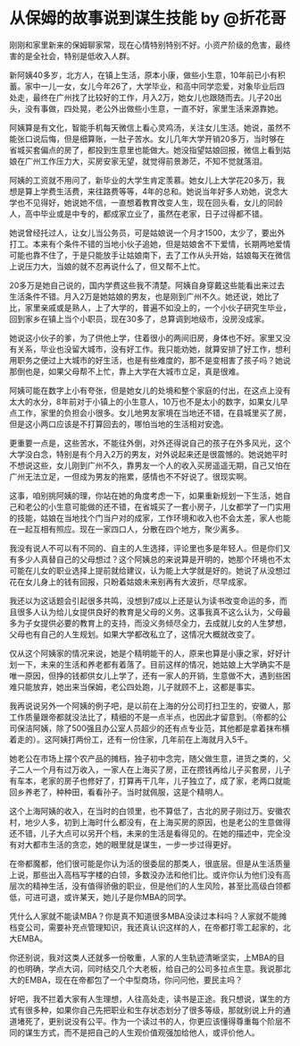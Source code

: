 # 从保姆的故事说到谋生技能 by @折花哥



刚刚和家里新来的保姆聊家常，现在心情特别特别不好。小资产阶级的危害，最终害的是全社会，特别是低收入人群。 ​​​​

新阿姨40多岁，北方人，在镇上生活，原本小康，做些小生意，10年前已小有积蓄。家中一儿一女，女儿今年26了，大学毕业，和高中同学恋爱，对象毕业后四处走，最终在广州找了比较好的工作，月入2万，她女儿也跟随而去。儿子20出头，没有事做，四处晃，老公外出做些小生意，一直不好，家里生活来源靠她。 ​​​​

阿姨算是有文化，智能手机每天微信上看心灵鸡汤，关注女儿生活。她说，虽然不能张口说后悔，但是细算账，一肚子苦水。女儿几年大学开销20多万，当时够在省城买套偏点的房了，都投到生意里也能做大。她没指望姑娘回报，微信上看到姑娘在广州工作压力大，买房安家无望，就觉得前景渺茫，不知不觉就落泪。

阿姨的工资就不用问了，新毕业的大学生肯定羡慕。她女儿上大学花20多万，我想是算上学费生活费，来往路费等等，4年的总和。她说当年好多人劝她，说念大学也不见得好，她说她不信，一直想着教育改变人生，现在回头看，女儿的同龄人，高中毕业或是中专的，都成家立业了，虽然在老家，日子过得都不错。 ​​​​

她说曾经托过人，让女儿当公务员，可是姑娘说一个月才1500，太少了，要出外打工。本来有个条件不错的当地小伙子追她，但是姑娘舍不下爱情，长期两地爱情可能也靠不住了，于是只能放手让姑娘南下，去了工作从头开始，姑娘每天在微信上说压力大，当娘的就不忍再说什么了，但又帮不上忙。

20多万是她自己说的，国内学费这些我不清楚。阿姨自身穿戴这些能看出来过去生活条件不错。月入2万是她姑娘的男友，也是刚到广州不久。她还说，她比了比，家里亲戚或是熟人，上了大学的，普遍不如没上的，一个小伙子研究生毕业，回到家乡在镇上当个小职员，现在30多了，总算调到地级市，没房没成家。 ​​​​

她说这小伙子的爹，为了供他上学，住着很小的两间旧房，身体也不好。家里又没有关系，毕业也没留大城市，没有好工作。我只能劝她，就算安排了好工作，想利用职务之便过上大城市的好生活，也是有些难度的，那不是变相害了孩子吗？她说那倒也是，如果父母帮不上忙，靠上大学在大城市立足，真是很难。

阿姨可能在数字上小有夸张，但是她女儿的处境和整个家庭的付出，在这点上没有太大的水分，8年前对于小镇上的小生意人，10万也不是太小的数字，如果女儿早点工作，家里的负担会小很多。女儿地男友家境在当地还不错，在县城里买了房，但是这小两口应该是不打算回去的，哪怕当地的生活相对安逸。 ​​​​

更重要一点是，这些苦水，不能往外倒，对外还得说自己的孩子在外多风光，这个大学没白念，特别是有个月入2万的男友，对外说起来还是很震憾的。她说她平时不想说这些，女儿刚到广州不久，靠男友一个人的收入买房遥遥无期，自己又怕在广州无法立足，一但成为男友的拖累，感情也不不好说了。很现实啊。

这事，咱别挑阿姨的理，你站在她的角度考虑一下，如果重新规划一下生活，她自己和老公的小生意可能做的还不错，在省城买了一套小房子，儿女都学了一门实用的技能，姑娘在当地找个门当户对的成家，工作环境和收入也不会太差，家人也能在一起互相有照应。现在一家四口人，分散在四个地方，聚少离多。

我没有说人不可以有不同的、自主的人生选择，评论里也多是年轻人。但是你们又有多少人真替自己的父母想过？这个阿姨总的来说算是开明的，她那个环境也不太可能在儿女的职业选择上提前就给建议，认为能上大学就是好的。她说了从没想过花在女儿身上的钱有回报，只盼着姑娘未来别再有大波折，尽早成家。

我还以为这话题会引起很多共鸣，没想到7成以上还是认为读书改变命运的多，而且很多人认为给儿女提供良好的教育是父母的义务。这事我真不这么认为，父母最多为子女提供必要的教育上的支持，而没义务倾尽全力，去成就儿女的人生梦想，父母也有自己的人生规划。如果大学都改私立了，这情况大概就改变了。

仅从这个阿姨家的情况来说，她是个精明能干的人，原来也算是小康之家，好好计划一下，未来的生活和养老都有着落了。目前这样的情况，她姑娘上大学确实不是唯一原因，但挣的钱都供女儿上学了，还有一家人的开销，生意做不大，遇到些困难只能放弃，她出来当保姆，老公四处跑，儿子就顾不上，这都是事实。

我再说说另外一个阿姨的例子吧，是以前在上海的分公司打扫卫生的，安徽人，那工作质量跟帝都就没法比了，精细的不是一点半点，也因此才留意到。（帝都的公司保洁阿姨，除了500强且办公室人员超少的还有点专业范，其他都是拿着抹布横着走的）。这阿姨打两份工，还有一份住家，几年前在上海就月入5千。 ​​​​

她老公在市场上摆个农产品的摊档，独子初中念完，随父做生意，进货之类的，父子二人一个月有过万收入，一家人在上海买了房，正在攒钱再给儿子买套房，儿子有车本，老家的房子也修好了，打算再干几年，儿子独立了，成了家，老两口就能回乡养老了，种种田，看看孙子。当时就佩服，这是个精明人。

这个上海阿姨的收入，在当时的白领里，也不算低了，古北的房子刚过万。安徽农村，地少人多，初到上海时什么都没有，在上海买房的原因，也是老公的生意做得还不错，儿子大点可以另开个档，未来的生活是看得见的。在她的描述中，完全没有对大都市生活的贪恋，她的眼里就是谋生，一步一步过得更好。 ​​​​

在帝都魔都，他们很可能是你认为活的很委屈的那类人，很底层。但是从生活质量上说，那些出入高档写字楼的白领，多数没办法和他们比。或许你认为他们没有高层次的精神生活，没有值得骄傲的职业，但是他们的人生风险，甚至比高级白领都低，可进可退，或许某天，她儿子是你MBA的同学。

凭什么人家就不能读MBA？你是真不知道很多MBA没读过本科吗？人家就不能摊档变公司，需要补充点管理知识，我还真认识这样的人，在帝都打零工起家的，北大EMBA。

你还别说，我对这类人还就多一份敬重，人家的人生轨迹清晰坚实，上MBA的目的也明确，学点大词，同时结交几个大老板，给自己的公司多拉点生意。我说那北大的EMBA，现在在帝都包了一个中型商场，你问问他，要民主吗？

好吧，我不拦着大家有人生理想，人往高处走，读书是正途。我只想说，谋生的方式有很多种，如果你自己先把职业和生存状态划分了很多等级，那就别说上升的通道堵死了，更别说没有公平。作为一个读过书的人，你更应该懂得尊重每个阶层不同的谋生方式，而不是把自己的人生观价值观强加给他人，或评价他人。





